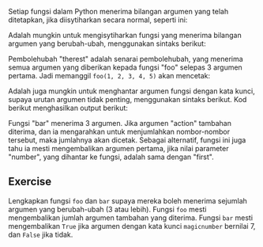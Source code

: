 Setiap fungsi dalam Python menerima bilangan argumen yang telah ditetapkan, jika diisytiharkan secara normal, seperti ini:

Adalah mungkin untuk mengisytiharkan fungsi yang menerima bilangan argumen yang berubah-ubah, menggunakan sintaks berikut:

Pembolehubah "therest" adalah senarai pembolehubah, yang menerima semua argumen yang diberikan kepada fungsi "foo" selepas 3 argumen pertama. Jadi memanggil `foo(1, 2, 3, 4, 5)` akan mencetak:

Adalah juga mungkin untuk menghantar argumen fungsi dengan kata kunci, supaya urutan argumen tidak penting, menggunakan sintaks berikut. Kod berikut menghasilkan output berikut:

Fungsi "bar" menerima 3 argumen. Jika argumen "action" tambahan diterima, dan ia mengarahkan untuk menjumlahkan nombor-nombor tersebut, maka jumlahnya akan dicetak. Sebagai alternatif, fungsi ini juga tahu ia mesti mengembalikan argumen pertama, jika nilai parameter "number", yang dihantar ke fungsi, adalah sama dengan "first".

Exercise
--------

Lengkapkan fungsi `foo` dan `bar` supaya mereka boleh menerima sejumlah argumen yang berubah-ubah (3 atau lebih). Fungsi `foo` mesti mengembalikan jumlah argumen tambahan yang diterima. Fungsi `bar` mesti mengembalikan `True` jika argumen dengan kata kunci `magicnumber` bernilai 7, dan `False` jika tidak.